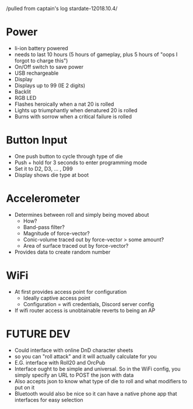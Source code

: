 /pulled from captain's log stardate-12018.10.4/

# Power
- li-ion battery powered
- needs to last 10 hours (5 hours of gameplay, plus 5 hours of "oops I forgot to charge this")
- On/Off switch to save power
- USB rechargeable
- Display
- Displays up to 99 (IE 2 digits)
- Backlit
- RGB LED
- Flashes heroically when a nat 20 is rolled
- Lights up triumphantly when denatured 20 is rolled
- Burns with sorrow when a critical failure is rolled

# Button Input
- One push button to cycle through type of die
- Push + hold for 3 seconds to enter programming mode
- Set it to D2, D3, ... , D99
- Display shows die type at boot

# Accelerometer
- Determines between roll and simply being moved about
    - How?
    - Band-pass filter?
    - Magnitude of force-vector?
    - Conic-volume traced out by force-vector > some amount?
    - Area of surface traced out by force-vector?
- Provides data to create random number

# WiFi
- At first provides access point for configuration
    * Ideally captive access point
    * Configuration = wifi credentials, Discord server config
- If wifi router access is unobtainable reverts to being an AP

# FUTURE DEV
 - Could interface with online DnD character sheets
 - so you can "roll attack" and it will actually calculate for you
- E.G. interface with Roll20 and OrcPub
- Interface ought to be simple and universal. So in the WiFi config, you simply specify an URL to POST the json with data
- Also accepts json to know what type of die to roll and what modifiers to put on it
- Bluetooth would also be nice so it can have a native phone app that interfaces for easy selection